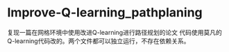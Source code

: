 # Improve-Q-learning_pathplaning
复现一篇在网格环境中使用改进Q-learning进行路径规划的论文
代码使用莫凡的Q-learning代码改的。两个文件都可以独立运行，不存在依赖关系。
